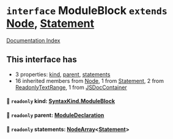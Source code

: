 # `interface` ModuleBlock `extends` [Node](../interface.Node/README.md), [Statement](../interface.Statement/README.md)

[Documentation Index](../README.md)

## This interface has

- 3 properties:
[kind](#-readonly-kind-syntaxkindmoduleblock),
[parent](#-readonly-parent-moduledeclaration),
[statements](#-readonly-statements-nodearraystatement)
- 16 inherited members from [Node](../interface.Node/README.md), 1 from [Statement](../interface.Statement/README.md), 2 from [ReadonlyTextRange](../interface.ReadonlyTextRange/README.md), 1 from [JSDocContainer](../interface.JSDocContainer/README.md)


#### 📄 `readonly` kind: [SyntaxKind.ModuleBlock](../enum.SyntaxKind/README.md#moduleblock--268)



#### 📄 `readonly` parent: [ModuleDeclaration](../interface.ModuleDeclaration/README.md)



#### 📄 `readonly` statements: [NodeArray](../interface.NodeArray/README.md)\<[Statement](../interface.Statement/README.md)>



